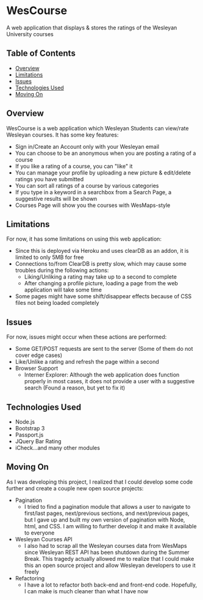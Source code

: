 

# WesCourse

A web application that displays & stores the ratings of the Wesleyan University courses

## Table of Contents


- [Overview](#overview)
- [Limitations](#limitations)
- [Issues](#issues)
- [Technologies Used](#technologies-used)
- [Moving On](#moving-on)

## Overview

WesCourse is a web application which Wesleyan Students can view/rate Wesleyan courses. It has some key features:
* Sign in/Create an Account only with your Wesleyan email
* You can choose to be an anonymous when you are posting a rating of a course
* If you like a rating of a course, you can "like" it
* You can manage your profile by uploading a new picture & edit/delete ratings you have submitted
* You can sort all ratings of a course by various categories
* If you type in a keyword in a searchbox from a Search Page, a suggestive results will be shown
* Courses Page will show you the courses with WesMaps-style


## Limitations

For now, it has some limitations on using this web application:

- Since this is deployed via Heroku and uses clearDB as an addon, it is limited to only 5MB for free
- Connections to/from ClearDB is pretty slow, which may cause some troubles during the following actions:
    * Liking/Unliking a rating may take up to a second to complete
    * After changing a profile picture, loading a page from the web application will take some time
- Some pages might have some shift/disappear effects because of CSS files not being loaded completely


## Issues

For now, issues might occur when these actions are performed:
* Some GET/POST requests are sent to the server (Some of them do not cover edge cases)
* Like/Unlike a rating and refresh the page within a second
* Browser Support 
  * Interner Explorer: Although the web application does function properly in most cases, it does not provide a user with a suggestive search (Found a reason, but yet to fix it)


## Technologies Used

* Node.js
* Bootstrap 3
* Passport.js
* JQuery Bar Rating
* iCheck...and many other modules


## Moving On

As I was developing this project, I realized that I could develop some code further and create a couple new open source projects:
* Pagination
  * I tried to find a pagination module that allows a user to navigate to first/last pages, next/previous sections, and next/previous pages, but I gave up and built my own version of pagination with Node, html, and CSS. I am willing to further develop it and make it available to everyone
* Wesleyan Courses API
  * I also had to scrap all the Wesleyan courses data from WesMaps since Wesleyan REST API has been shutdown during the Summer Break. This tragedy actually allowed me to realize that I could make this an open source project and allow Wesleyan developers to use it freely
* Refactoring
  * I have a lot to refactor both back-end and front-end code. Hopefully, I can make is much cleaner than what I have now






